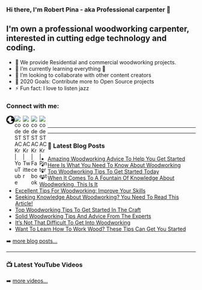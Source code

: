 <!--
**woodworking-rob/woodworking-rob** is a ✨ _special_ ✨ repository because its `README.md` (this file) appears on your GitHub profile.

Here are some ideas to get you started:

- 🔭 We provide Residential and commercial woodworking projects.
- 🌱 I’m currently learning everything.
- 👯 I’m looking to collaborate with other content creators.
- 🤔 I’m looking for help with ...
- 💬 Ask me about ...
- 📫 How to reach me: ...
- 😄 Pronouns: ...
- ⚡ Fun fact: ...
-->



### Hi there, I'm Robert Pina - aka Professional carpenter 👋
## I'm own a professional woodworking carpenter, interested in cutting edge technology and coding.

- 🔭 We provide Residential and commercial woodworking projects.
- 🌱 I’m currently learning everything 🤣
- 👯 I’m looking to collaborate with other content creators
- 💬 2020 Goals: Contribute more to Open Source projects
- ⚡ Fun fact: I love to listen jazz


### Connect with me:

[<img align="left" alt="codeSTACKr.com" width="22px" src="https://raw.githubusercontent.com/iconic/open-iconic/master/svg/globe.svg" />][website]
[<img align="left" alt="codeSTACKr | YouTube" width="22px" src="https://cdn.jsdelivr.net/npm/simple-icons@v3/icons/youtube.svg" />][youtube]
[<img align="left" alt="codeSTACKr | Twitter" width="22px" src="https://cdn.jsdelivr.net/npm/simple-icons@v3/icons/twitter.svg" />][twitter]
[<img align="left" alt="codeSTACKr | Facebook" width="22px" src="https://cdn.jsdelivr.net/npm/simple-icons@v3/icons/facebook.svg" />][facebook]
[<img align="left" alt="codeSTACKr | Pinterest" width="22px" src="https://cdn.jsdelivr.net/npm/simple-icons@v3/icons/pinterest.svg" />][pinterest]

<br />

---

---

### 📕 Latest Blog Posts

<!-- BLOG-POST-LIST:START -->
- [Amazing Woodworking Advice To Help You Get Started](https://www.woodworkcenter.com/amazing-woodworking-advice-to-help-you-get-started-5/)
- [Here Is What You Need To Know About Woodworking](https://www.woodworkcenter.com/here-is-what-you-need-to-know-about-woodworking-2/)
- [Top Woodworking Tips To Get Started Today](https://www.woodworkcenter.com/top-woodworking-tips-to-get-started-today-3/)
- [When It Comes To A Fountain Of Knowledge About Woodworking, This Is It](https://www.woodworkcenter.com/when-it-comes-to-a-fountain-of-knowledge-about-woodworking-this-is-it-3/)
- [Excellent Tips For Woodworking: Improve Your Skills](https://www.woodworkcenter.com/excellent-tips-for-woodworking-improve-your-skills-7/)
- [Seeking Knowledge About Woodworking? You Need To Read This Article!](https://www.woodworkcenter.com/seeking-knowledge-about-woodworking-you-need-to-read-this-article/)
- [Top Woodworking Tips To Get Started In The Craft](https://www.woodworkcenter.com/top-woodworking-tips-to-get-started-in-the-craft-2/)
- [Solid Woodworking Tips And Advice From The Experts](https://www.woodworkcenter.com/solid-woodworking-tips-and-advice-from-the-experts-3/)
- [It’s Not That Difficult To Get Into Woodworking](https://www.woodworkcenter.com/its-not-that-difficult-to-get-into-woodworking-2/)
- [Want To Learn How To Work Wood? These Tips Can Get You Started](https://www.woodworkcenter.com/want-to-learn-how-to-work-wood-these-tips-can-get-you-started-3/)
<!-- BLOG-POST-LIST:END -->

➡️ [more blog posts...](https://www.woodworkcenter.com)

---

### 📺 Latest YouTube Videos
➡️ [more videos...](https://www.youtube.com/channel/UC_ZbjWiZQVpodGs4IdTFr4Q)


[website]: https://www.woodworkcenter.com
[twitter]: https://twitter.com/Woodworking_Rob
[youtube]: https://www.youtube.com/channel/UC_ZbjWiZQVpodGs4IdTFr4Q
[facebook]: https://www.facebook.com/Woodworking-100258031964332
[pinterest]: https://www.pinterest.com/Woodworking_Rob

